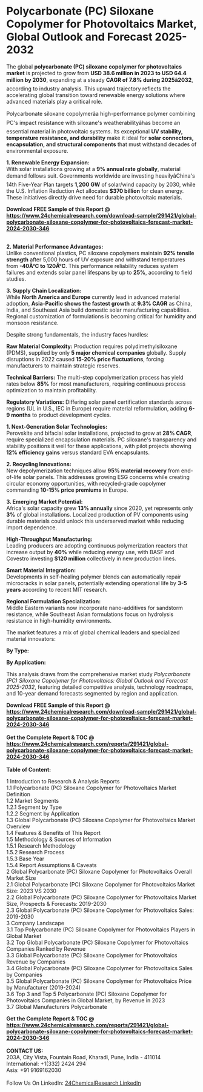 <h1>Polycarbonate (PC) Siloxane Copolymer for Photovoltaics Market, Global Outlook and Forecast 2025-2032</h1><p>The global <strong>polycarbonate (PC) siloxane copolymer for photovoltaics market</strong> is projected to grow from <strong>USD 38.6 million in 2023 to USD 64.4 million by 2030</strong>, expanding at a steady <strong>CAGR of 7.8% during 2025â2032</strong>, according to industry analysis. This upward trajectory reflects the accelerating global transition toward renewable energy solutions where advanced materials play a critical role.</p><p>Polycarbonate siloxane copolymerâa high-performance polymer combining PC's impact resistance with siloxane's weatherabilityâhas become an essential material in photovoltaic systems. Its exceptional <strong>UV stability, temperature resistance, and durability</strong> make it ideal for <strong>solar connectors, encapsulation, and structural components</strong> that must withstand decades of environmental exposure.</p><p><strong>1. Renewable Energy Expansion:</strong><br>
With solar installations growing at a <strong>9% annual rate globally</strong>, material demand follows suit. Governments worldwide are investing heavilyâChina's 14th Five-Year Plan targets <strong>1,200 GW</strong> of solar/wind capacity by 2030, while the U.S. Inflation Reduction Act allocates <strong>$370 billion</strong> for clean energy. These initiatives directly drive need for durable photovoltaic materials.</p><div><b>Download FREE Sample of this Report @ 
            <a href="https://www.24chemicalresearch.com/download-sample/291421/global-polycarbonate-siloxane-copolymer-for-photovoltaics-forecast-market-2024-2030-346">
            https://www.24chemicalresearch.com/download-sample/291421/global-polycarbonate-siloxane-copolymer-for-photovoltaics-forecast-market-2024-2030-346</a></b></div><br><p><strong>2. Material Performance Advantages:</strong><br>
Unlike conventional plastics, PC siloxane copolymers maintain <strong>92% tensile strength</strong> after 5,000 hours of UV exposure and withstand temperatures from <strong>-40Â°C to 120Â°C</strong>. This performance reliability reduces system failures and extends solar panel lifespans by up to <strong>25%</strong>, according to field studies.</p><p><strong>3. Supply Chain Localization:</strong><br>
While <strong>North America and Europe</strong> currently lead in advanced material adoption, <strong>Asia-Pacific shows the fastest growth</strong> at <strong>9.3% CAGR</strong> as China, India, and Southeast Asia build domestic solar manufacturing capabilities. Regional customization of formulations is becoming critical for humidity and monsoon resistance.</p><p>Despite strong fundamentals, the industry faces hurdles:</p><p><strong>Raw Material Complexity:</strong> Production requires polydimethylsiloxane (PDMS), supplied by only <strong>5 major chemical companies</strong> globally. Supply disruptions in 2022 caused <strong>15-20% price fluctuations</strong>, forcing manufacturers to maintain strategic reserves.</p><p><strong>Technical Barriers:</strong> The multi-step copolymerization process has yield rates below <strong>85%</strong> for most manufacturers, requiring continuous process optimization to maintain profitability.</p><p><strong>Regulatory Variations:</strong> Differing solar panel certification standards across regions (UL in U.S., IEC in Europe) require material reformulation, adding <strong>6-9 months</strong> to product development cycles.</p><p><strong>1. Next-Generation Solar Technologies:</strong><br>
Perovskite and bifacial solar installations, projected to grow at <strong>28% CAGR</strong>, require specialized encapsulation materials. PC siloxane's transparency and stability positions it well for these applications, with pilot projects showing <strong>12% efficiency gains</strong> versus standard EVA encapsulants.</p><p><strong>2. Recycling Innovations:</strong><br>
New depolymerization techniques allow <strong>95% material recovery</strong> from end-of-life solar panels. This addresses growing ESG concerns while creating circular economy opportunities, with recycled-grade copolymer commanding <strong>10-15% price premiums</strong> in Europe.</p><p><strong>3. Emerging Market Potential:</strong><br>
Africa's solar capacity grew <strong>13% annually</strong> since 2020, yet represents only <strong>3%</strong> of global installations. Localized production of PV components using durable materials could unlock this underserved market while reducing import dependence.</p><p><strong>High-Throughput Manufacturing:</strong><br>
	Leading producers are adopting continuous polymerization reactors that increase output by <strong>40%</strong> while reducing energy use, with BASF and Covestro investing <strong>$120 million</strong> collectively in new production lines.</p><p><strong>Smart Material Integration:</strong><br>
	Developments in self-healing polymer blends can automatically repair microcracks in solar panels, potentially extending operational life by <strong>3-5 years</strong> according to recent MIT research.</p><p><strong>Regional Formulation Specialization:</strong><br>
	Middle Eastern variants now incorporate nano-additives for sandstorm resistance, while Southeast Asian formulations focus on hydrolysis resistance in high-humidity environments.</p><p>The market features a mix of global chemical leaders and specialized material innovators:</p><p><strong>By Type:</strong></p><p><strong>By Application:</strong></p><p>This analysis draws from the comprehensive market study <em>Polycarbonate (PC) Siloxane Copolymer for Photovoltaics: Global Outlook and Forecast 2025-2032</em>, featuring detailed competitive analysis, technology roadmaps, and 10-year demand forecasts segmented by region and application.</p><div><b>Download FREE Sample of this Report @ 
            <a href="https://www.24chemicalresearch.com/download-sample/291421/global-polycarbonate-siloxane-copolymer-for-photovoltaics-forecast-market-2024-2030-346">
            https://www.24chemicalresearch.com/download-sample/291421/global-polycarbonate-siloxane-copolymer-for-photovoltaics-forecast-market-2024-2030-346</a></b></div><br><div><b>Get the Complete Report & TOC @ 
            <a href="https://www.24chemicalresearch.com/reports/291421/global-polycarbonate-siloxane-copolymer-for-photovoltaics-forecast-market-2024-2030-346">
            https://www.24chemicalresearch.com/reports/291421/global-polycarbonate-siloxane-copolymer-for-photovoltaics-forecast-market-2024-2030-346</a></b></div><br>
            <b>Table of Content:</b><p>1 Introduction to Research & Analysis Reports<br />
 1.1 Polycarbonate (PC) Siloxane Copolymer for Photovoltaics Market Definition<br />
 1.2 Market Segments<br />
 1.2.1 Segment by Type<br />
 1.2.2 Segment by Application<br />
 1.3 Global Polycarbonate (PC) Siloxane Copolymer for Photovoltaics Market Overview<br />
 1.4 Features & Benefits of This Report<br />
 1.5 Methodology & Sources of Information<br />
 1.5.1 Research Methodology<br />
 1.5.2 Research Process<br />
 1.5.3 Base Year<br />
 1.5.4 Report Assumptions & Caveats<br />
2 Global Polycarbonate (PC) Siloxane Copolymer for Photovoltaics Overall Market Size<br />
 2.1 Global Polycarbonate (PC) Siloxane Copolymer for Photovoltaics Market Size: 2023 VS 2030<br />
 2.2 Global Polycarbonate (PC) Siloxane Copolymer for Photovoltaics Market Size, Prospects & Forecasts: 2019-2030<br />
 2.3 Global Polycarbonate (PC) Siloxane Copolymer for Photovoltaics Sales: 2019-2030<br />
3 Company Landscape<br />
 3.1 Top Polycarbonate (PC) Siloxane Copolymer for Photovoltaics Players in Global Market<br />
 3.2 Top Global Polycarbonate (PC) Siloxane Copolymer for Photovoltaics Companies Ranked by Revenue<br />
 3.3 Global Polycarbonate (PC) Siloxane Copolymer for Photovoltaics Revenue by Companies<br />
 3.4 Global Polycarbonate (PC) Siloxane Copolymer for Photovoltaics Sales by Companies<br />
 3.5 Global Polycarbonate (PC) Siloxane Copolymer for Photovoltaics Price by Manufacturer (2019-2024)<br />
 3.6 Top 3 and Top 5 Polycarbonate (PC) Siloxane Copolymer for Photovoltaics Companies in Global Market, by Revenue in 2023<br />
 3.7 Global Manufacturers Polycarbonate </p><div><b>Get the Complete Report & TOC @ 
            <a href="https://www.24chemicalresearch.com/reports/291421/global-polycarbonate-siloxane-copolymer-for-photovoltaics-forecast-market-2024-2030-346">
            https://www.24chemicalresearch.com/reports/291421/global-polycarbonate-siloxane-copolymer-for-photovoltaics-forecast-market-2024-2030-346</a></b></div><br><b>CONTACT US:</b><br>
            203A, City Vista, Fountain Road, Kharadi, Pune, India - 411014<br>
            International: +1(332) 2424 294<br>
            Asia: +91 9169162030 <br><br>
            Follow Us On LinkedIn: <a href="https://www.linkedin.com/company/24chemicalresearch/">24ChemicalResearch LinkedIn</a>